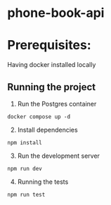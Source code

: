 # phone-book-api

# Prerequisites:
Having docker installed locally

## Running the project

1. Run the Postgres container
```
docker compose up -d
```
2. Install dependencies
```
npm install
```
3. Run the development server
```
npm run dev
```
4. Running the tests
```
npm run test
```